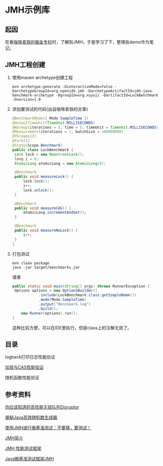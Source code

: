 # JMH示例库

## 起因

在看[咖啡拿铁的掘金专栏](https://juejin.im/user/57e4a4e80e3dd9005809b6fb)时，了解到JMH，于是学习了下，整理些demo作为笔记。



## JMH工程创建

1. 使用maven archetype创建工程

   ```
   mvn archetype:generate -DinteractiveMode=false -DarchetypeGroupId=org.openjdk.jmh -DarchetypeArtifactId=jmh-java-benchmark-archetype -DgroupId=org.xuyuji -DartifactId=LockBenchmark -Dversion=1.0
   ```

2. 添加要测试的代码(出自咖啡拿铁的文章)

   ```java
   @BenchmarkMode({ Mode.SampleTime })
   @OutputTimeUnit(TimeUnit.MILLISECONDS)
   @Warmup(iterations = 3, time = 5, timeUnit = TimeUnit.MILLISECONDS)
   @Measurement(iterations = 1, batchSize = 100000000)
   @Threads(2)
   @Fork(1)
   @State(Scope.Benchmark)
   public class LockBenchmark {
   	Lock lock = new ReentrantLock();
   	long i = 0;
   	AtomicLong atomicLong = new AtomicLong(0);
   
   	@Benchmark
   	public void measureLock() {
   		lock.lock();
   		i++;
   		lock.unlock();
   	}
   
   	@Benchmark
   	public void measureCAS() {
   		atomicLong.incrementAndGet();
   	}
   
   	@Benchmark
   	public void measureNoLock() {
   		i++;
   	}
   }
   ```

3. 打包测试

   ```
   mvn clean package
   java -jar target/benchmarks.jar
   ```

   或者

   ```java
   public static void main(String[] args) throws RunnerException {
   	Options options = new OptionsBuilder()
               .include(LockBenchmark.class.getSimpleName())
               .mode(Mode.SampleTime)
               .output("Benchmark.log")
               .build();
       new Runner(options).run();
   }
   ```

   这种比较方便，可以在IDE里执行，但是class上的注解无效了。



## 目录

logback打印日志性能验证

[加锁与CAS性能验证](/LockBenchmark)

随机函数性能验证



## 参考资料

[你应该知道的高性能无锁队列Disruptor](https://juejin.im/post/5b5f10d65188251ad06b78e3)

[揭秘Java高效随机数生成器](https://juejin.im/post/5b8742eb6fb9a019ba68480f)

[使用JMH进行微基准测试：不要猜，要测试！](http://www.importnew.com/18084.html)

[JMH简介](http://www.importnew.com/12548.html)

[JMH 性能测试框架](http://blog.dyngr.com/blog/2016/10/29/introduction-of-jmh/)

[Java微基准测试框架JMH](https://www.xncoding.com/2018/01/07/java/jmh.html)